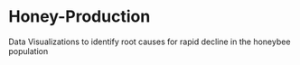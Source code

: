 # Honey-Production
Data Visualizations to identify root causes for rapid decline in the honeybee population
